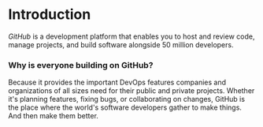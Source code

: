 # Introduction

*GitHub* is a development platform that enables you to host and review code, manage projects, and build software alongside 50 million developers.

### Why is everyone building on GitHub? 
Because it provides the important DevOps features companies and organizations of all sizes need for their public and private projects. 
Whether it's planning features, fixing bugs, or collaborating on changes, GitHub is the place where the world's software developers gather to make things. And then make them better.
